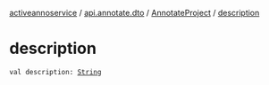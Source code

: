 [activeannoservice](../../index.md) / [api.annotate.dto](../index.md) / [AnnotateProject](index.md) / [description](./description.md)

# description

`val description: `[`String`](https://kotlinlang.org/api/latest/jvm/stdlib/kotlin/-string/index.html)